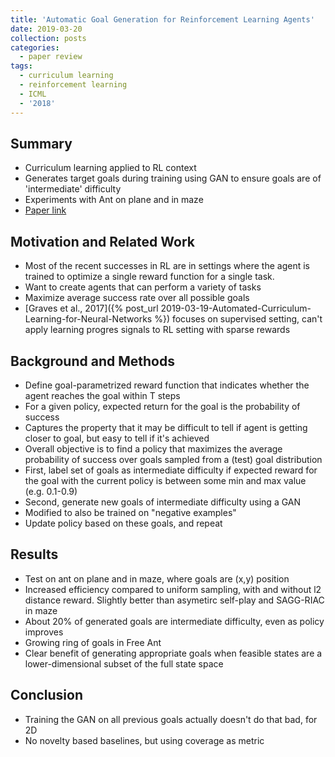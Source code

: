 ```yaml
---
title: 'Automatic Goal Generation for Reinforcement Learning Agents'
date: 2019-03-20
collection: posts
categories: 
  - paper review
tags:
  - curriculum learning
  - reinforcement learning
  - ICML
  - '2018'
---
```


Summary
------
* Curriculum learning applied to RL context
* Generates target goals during training using GAN to ensure goals are of 'intermediate' difficulty
* Experiments with Ant on plane and in maze
* [Paper link](https://arxiv.org/abs/1705.06366)
<!--more-->

Motivation and Related Work
------
* Most of the recent successes in RL are in settings where the agent is trained to optimize a single reward function for a single task.
* Want to create agents that can perform a variety of tasks
* Maximize average success rate over all possible goals
* [Graves et al., 2017]({% post_url 2019-03-19-Automated-Curriculum-Learning-for-Neural-Networks %}) focuses on supervised setting, can't apply learning progres signals to RL setting with sparse rewards

Background and Methods
------
* Define goal-parametrized reward function that indicates whether the agent reaches the goal within T steps
* For a given policy, expected return for the goal is the probability of success
* Captures the property that it may be difficult to tell if agent is getting closer to goal, but easy to tell if it's achieved
* Overall objective is to find a policy that maximizes the average probability of success over goals sampled from a (test) goal distribution
* First, label set of goals as intermediate difficulty if expected reward for the goal with the current policy is between some min and max value (e.g. 0.1-0.9)
* Second, generate new goals of intermediate difficulty using a GAN
* Modified to also be trained on "negative examples"
* Update policy based on these goals, and repeat

Results
------
* Test on ant on plane and in maze, where goals are (x,y) position
* Increased efficiency compared to uniform sampling, with and without l2 distance reward. Slightly better than asymetirc self-play and SAGG-RIAC in maze
* About 20% of generated goals are intermediate difficulty, even as policy improves
* Growing ring of goals in Free Ant
* Clear benefit of generating appropriate goals when feasible states are a lower-dimensional subset of the full state space

Conclusion
------
* Training the GAN on all previous goals actually doesn't do that bad, for 2D
* No novelty based baselines, but using coverage as metric